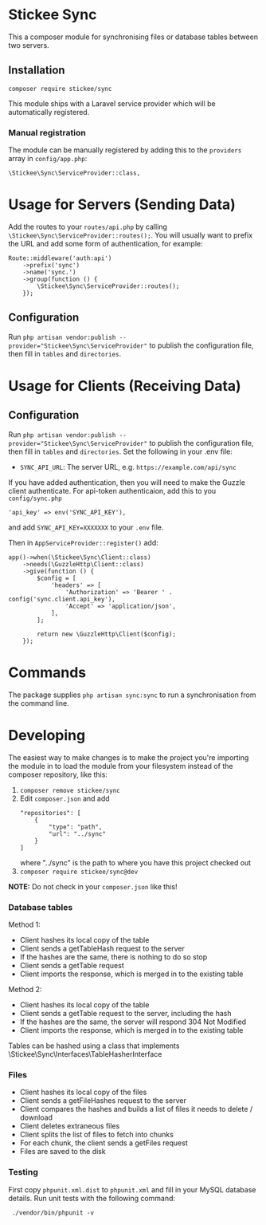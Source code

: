 # Stickee Sync

This a composer module for synchronising files or database tables between two servers.

## Installation

`composer require stickee/sync`

This module ships with a Laravel service provider which will be automatically registered.

### Manual registration

The module can be manually registered by adding this to the `providers` array in `config/app.php`:

```
\Stickee\Sync\ServiceProvider::class,
```

# Usage for Servers (Sending Data)

Add the routes to your `routes/api.php` by calling `\Stickee\Sync\ServiceProvider::routes();`.
You will usually want to prefix the URL and add some form of authentication, for example:
```
Route::middleware('auth:api')
    ->prefix('sync')
    ->name('sync.')
    ->group(function () {
        \Stickee\Sync\ServiceProvider::routes();
    });
```

## Configuration

Run `php artisan vendor:publish --provider="Stickee\Sync\ServiceProvider"` to publish the configuration file, then fill in `tables` and `directories`.

# Usage for Clients (Receiving Data)

## Configuration

Run `php artisan vendor:publish --provider="Stickee\Sync\ServiceProvider"` to publish the configuration file, then fill in `tables` and `directories`.
Set the following in your .env file:

 - `SYNC_API_URL`: The server URL, e.g. `https://example.com/api/sync`

If you have added authentication, then you will need to make the Guzzle client authenticate.
For api-token authenticaion, add this to you `config/sync.php`
```
'api_key' => env('SYNC_API_KEY'),
```
and add `SYNC_API_KEY=XXXXXXX` to your `.env` file.

Then in `AppServiceProvider::register()` add:

```
app()->when(\Stickee\Sync\Client::class)
    ->needs(\GuzzleHttp\Client::class)
    ->give(function () {
        $config = [
            'headers' => [
                'Authorization' => 'Bearer ' . config('sync.client.api_key'),
                'Accept' => 'application/json',
            ],
        ];

        return new \GuzzleHttp\Client($config);
    });
```

# Commands

The package supplies `php artisan sync:sync` to run a synchronisation from the command line.

# Developing

The easiest way to make changes is to make the project you're importing the module in to load the module from your filesystem instead of the composer repository, like this:

1. `composer remove stickee/sync`
2. Edit `composer.json` and add
    ```
    "repositories": [
        {
            "type": "path",
            "url": "../sync"
        }
    ]
    ```
    where "../sync" is the path to where you have this project checked out
3. `composer require stickee/sync@dev`

**NOTE:** Do not check in your `composer.json` like this!

### Database tables

Method 1:
 - Client hashes its local copy of the table
 - Client sends a getTableHash request to the server
 - If the hashes are the same, there is nothing to do so stop
 - Client sends a getTable request
 - Client imports the response, which is merged in to the existing table

Method 2:
 - Client hashes its local copy of the table
 - Client sends a getTable request to the server, including the hash
 - If the hashes are the same, the server will respond 304 Not Modified
 - Client imports the response, which is merged in to the existing table

Tables can be hashed using a class that implements \Stickee\Sync\Interfaces\TableHasherInterface

### Files

 - Client hashes its local copy of the files
 - Client sends a getFileHashes request to the server
 - Client compares the hashes and builds a list of files it needs to delete / download
 - Client deletes extraneous files
 - Client splits the list of files to fetch into chunks
 - For each chunk, the client sends a getFiles request
 - Files are saved to the disk

 ### Testing

First copy `phpunit.xml.dist` to `phpunit.xml` and fill in your MySQL database details.
Run unit tests with the following command:

 ` ./vendor/bin/phpunit -v`

